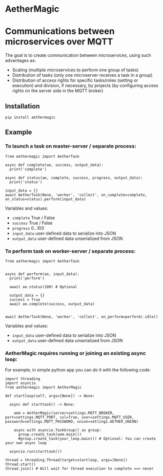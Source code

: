 # AetherMagic 
# Communications between microservices over MQTT

The goal is to create communication between microservices, using such advantages as:

- Scaling (multiple microservices to perform one group of tasks)
- Distribution of tasks (only one microserver receives a task in a group)
- Distribution of access rights for specific tasks/roles (setting or execution) and division, if necessary, by projects (by configuring access rights on the server side in the MQTT broker)


## Installation

`pip install aethermagic`


## Example

### To launch a task on master-server / separate process:

```
from aethermagic import AetherTask

async def complete(ae, success, output_data):
  print('complete')

async def status(ae, complete, success, progress, output_data):
  print('status')

input_data = {}
await AetherTask(None, 'worker', 'collect', on_complete=complete, on_status=status).perform(input_data)

```

Variables and values:
- `complete` True / False
- `success` True / False
- `progress` 0...100
- `input_data` user-defined data to serialize into JSON
- `output_data` user-defined data unserialized from JSON
  


### To perform task on worker-server / separate process:


```
from aethermagic import AetherTask


async def perform(ae, input_data):
  print('perform')

  await ae.status(100) # Optional

  output_data = {}
  success = True
  await ae.complete(success, output_data)
  

await AetherTask(None, 'worker', 'collect', on_perform=perform).idle()

```


Variables and values:
- `input_data` user-defined data to serialize into JSON
- `output_data` user-defined data unserialized from JSON

  

### AetherMagic requires running or joining an existing async loop:

For example, in simple python app you can do it with the following code:

```
import threading
import asyncio
from aethermagic import AetherMagic

def startloop(self, args=[None]) -> None:

  async def starttask() -> None:

    aem = AetherMagic(server=settings.MQTT_BROKER, port=settings.MQTT_PORT, ssl=True, user=settings.MQTT_USER, password=settings.MQTT_PASSWORD, union=settings.AETHER_UNION)

    async with asyncio.TaskGroup() as group:
      group.create_task(aem.main())
      #group.create_task(your_loop.main()) # Optional: You can create your own async loop

  asyncio.run(starttask())

thread = threading.Thread(target=startloop, args=[None])
thread.start()
thread.join() # Will wait for thread execution to complete ==> never
```
